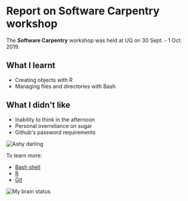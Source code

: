 # Report on Software Carpentry workshop

The **Software Carpentry** workshop was held at UQ on 30 Sept. - 1 Oct. 2019.

## What I learnt
* Creating objects with R
* Managing files and directories with Bash

## What I didn't like
* Inability to think in the afternoon
* Personal overreliance on sugar
* Github's password requirements

![Ashy darling](https://pbs.twimg.com/media/EFipM9hUwAAuHJO.jpg:large)

To learn more:
* [Bash shell](https://pbs.twimg.com/media/EFipM9hUwAAuHJO.jpg:large)
* [R](https://pbs.twimg.com/media/EFipM9hUwAAuHJO.jpg:large)
* [Git](https://pbs.twimg.com/media/EFipM9hUwAAuHJO.jpg:large)

![My brain status](https://m.media-amazon.com/images/I/91HB9hZTcUL._SS500_.jpg)
